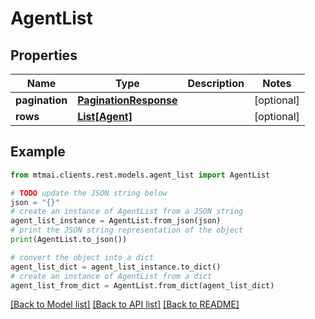 # AgentList


## Properties

Name | Type | Description | Notes
------------ | ------------- | ------------- | -------------
**pagination** | [**PaginationResponse**](PaginationResponse.md) |  | [optional] 
**rows** | [**List[Agent]**](Agent.md) |  | [optional] 

## Example

```python
from mtmai.clients.rest.models.agent_list import AgentList

# TODO update the JSON string below
json = "{}"
# create an instance of AgentList from a JSON string
agent_list_instance = AgentList.from_json(json)
# print the JSON string representation of the object
print(AgentList.to_json())

# convert the object into a dict
agent_list_dict = agent_list_instance.to_dict()
# create an instance of AgentList from a dict
agent_list_from_dict = AgentList.from_dict(agent_list_dict)
```
[[Back to Model list]](../README.md#documentation-for-models) [[Back to API list]](../README.md#documentation-for-api-endpoints) [[Back to README]](../README.md)


